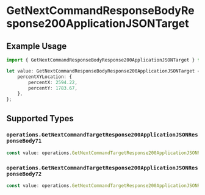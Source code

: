 # GetNextCommandResponseBodyResponse200ApplicationJSONTarget

## Example Usage

```typescript
import { GetNextCommandResponseBodyResponse200ApplicationJSONTarget } from "momentic/models/operations";

let value: GetNextCommandResponseBodyResponse200ApplicationJSONTarget = {
    percentXYLocation: {
        percentX: 2594.22,
        percentY: 1783.67,
    },
};
```

## Supported Types

### `operations.GetNextCommandTargetResponse200ApplicationJSONResponseBody71`

```typescript
const value: operations.GetNextCommandTargetResponse200ApplicationJSONResponseBody71 = /* values here */
```

### `operations.GetNextCommandTargetResponse200ApplicationJSONResponseBody72`

```typescript
const value: operations.GetNextCommandTargetResponse200ApplicationJSONResponseBody72 = /* values here */
```

